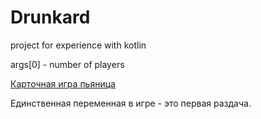 # Drunkard
project for experience with kotlin

args[0] - number of players

[Карточная игра пьяница](https://ru.wikipedia.org/wiki/%D0%9F%D1%8C%D1%8F%D0%BD%D0%B8%D1%86%D0%B0_(%D0%BA%D0%B0%D1%80%D1%82%D0%BE%D1%87%D0%BD%D0%B0%D1%8F_%D0%B8%D0%B3%D1%80%D0%B0))

Единственная переменная в игре - это первая раздача.